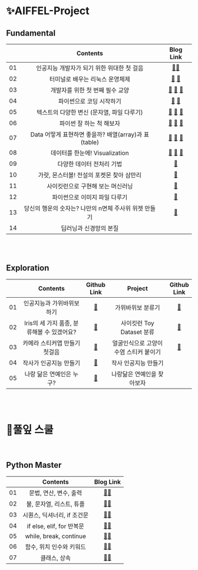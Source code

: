 # ✨AIFFEL-Project

## Fundamental
|  | Contents | Blog Link |
|:--:|:---------------------------------------:|:----:|
| 01 | 인공지능 개발자가 되기 위한 위대한 첫 걸음 | [🏃‍♂️](https://velog.io/@tjddus0302/FUNDAMENTAL-01.-terminal-%EA%B0%80%EC%83%81%ED%99%98%EA%B2%BD) |
| 02 | 터미널로 배우는 리눅스 운영체제 | [🏃‍](https://velog.io/@tjddus0302/FUNDAMENTAL-02.-Linux) [🏃‍](https://velog.io/@tjddus0302/FUNDAMENTAL-02-2.-%EB%AA%85%EB%A0%B9%EC%96%B4-%EB%AA%A8%EC%9D%8C) |
| 03 | 개발자를 위한 첫 번째 필수 교양 | [🏃‍](https://velog.io/@tjddus0302/FUNDAMENTAL-02-2.-%EB%AA%85%EB%A0%B9%EC%96%B4-%EB%AA%A8%EC%9D%8C) [🏃‍](https://velog.io/@tjddus0302/FUNDAMENTAL-03-2.-Jupyter-Notebook-Markdown) [🏃‍](https://velog.io/@tjddus0302/FUNDAMENTAL-03-3.-git-branch) |
| 04 | 파이썬으로 코딩 시작하기 | [🏃‍](https://velog.io/@tjddus0302/FUNDAMENTAL-04.-Python) [🏃‍](https://velog.io/@tjddus0302/FUNDAMENTAL-04-2.-Gaussian-function-class) |
| 05 | 텍스트의 다양한 변신 (문자열, 파일 다루기) | [🏃‍](https://velog.io/@tjddus0302/FUNDAMENTAL-05-1.-%ED%85%8D%EC%8A%A4%ED%8A%B8-%EB%8D%B0%EC%9D%B4%ED%84%B0-%EB%AC%B8%EC%9E%90%EC%97%B4) [🏃‍](https://velog.io/@tjddus0302/FUNDAMENTAL-05-2.-%ED%85%8D%EC%8A%A4%ED%8A%B8-%EB%8D%B0%EC%9D%B4%ED%84%B0-%ED%8C%8C%EC%9D%BC) [🏃‍](https://velog.io/@tjddus0302/FUNDAMENTAL-05-3.-class-inheritance) |
| 06 | 파이썬 잘 하는 척 해보자 | [🏃‍](https://velog.io/@tjddus0302/FUNDAMENTAL-06-1.-%ED%8C%8C%EC%9D%B4%EC%8D%AC-%ED%99%9C%EC%9A%A9) [🏃‍](https://velog.io/@tjddus0302/FUNDAMENTAL-06-2.-%ED%9A%A8%EC%9C%A8%EC%A0%81%EC%9D%B8-%EC%BD%94%EB%93%9C-%EC%9E%91%EC%84%B1) [🏃‍](https://velog.io/@tjddus0302/FUNDAMENTAL-06-3.-Iterator-Generator) |
| 07 | Data 어떻게 표현하면 좋을까? 배열(array)과 표(table) | [🏃‍](https://velog.io/@tjddus0302/FUNDAMENTAL-07-1.-Array-NumPy) [🏃‍](https://velog.io/@tjddus0302/FUNDAMENTAL-07-2.-%EC%9D%B4%EB%AF%B8%EC%A7%80-%EB%8D%B0%EC%9D%B4%ED%84%B0-%ED%96%89%EB%A0%AC-%EB%B3%80%ED%99%98-%EA%B5%AC%EC%A1%B0%ED%99%94%EB%90%9C-%EB%8D%B0%EC%9D%B4%ED%84%B0)  [🏃‍](https://velog.io/@tjddus0302/FUNDAMENTAL-07-3.-%ED%86%B5%EA%B3%84-%EA%B8%B0%EC%B4%88) |
| 08 | 데이터를 한눈에! Visualization | [🏃‍](https://velog.io/@tjddus0302/FUNDAMENTAL-8-1.-Visualization-%EA%B7%B8%EB%9E%98%ED%94%84-%EA%B8%B0%EC%B4%88) [🏃‍](https://velog.io/@tjddus0302/FUNDAMENTAL-8-2.-Visualization-%EC%9E%90%EC%A3%BC-%EC%82%AC%EC%9A%A9%EB%90%98%EB%8A%94-%EA%B7%B8%EB%9E%98%ED%94%84) [🏃‍](https://velog.io/@tjddus0302/FUNDAMENTAL-8-3.-Vector-Class) |
| 09 | 다양한 데이터 전처리 기법 | [🏃‍](https://velog.io/@tjddus0302/FUNDAMENTAL-9.-%EB%8D%B0%EC%9D%B4%ED%84%B0-%EC%A0%84%EC%B2%98%EB%A6%AC-%EA%B8%B0%EB%B2%95) |
| 10 | 가랏, 몬스터볼! 전설의 포켓몬 찾아 삼만리 | [🏃‍](https://velog.io/@tjddus0302/FUNDAMENTAL-10.-NumPy-Pandas) |
| 11 | 사이킷런으로 구현해 보는 머신러닝 | [🏃‍](https://velog.io/@tjddus0302/FUNDAMENTAL-11.-%EC%82%AC%EC%9D%B4%ED%82%B7%EB%9F%B0) |
| 12 | 파이썬으로 이미지 파일 다루기 | [🏃‍](https://velog.io/@tjddus0302/FUNDAMENTAL-12.-%ED%8C%8C%EC%9D%B4%EC%8D%AC%EC%9C%BC%EB%A1%9C-%EC%9D%B4%EB%AF%B8%EC%A7%80-%ED%8C%8C%EC%9D%BC-%EB%8B%A4%EB%A3%A8%EA%B8%B0Pillow-OpenCV) |
| 13 | 당신의 행운의 숫자는? 나만의 n면체 주사위 위젯 만들기 | [🏃‍](https://velog.io/@tjddus0302/FUNDAMENTAL-13.-%EB%82%98%EB%A7%8C%EC%9D%98-n%EB%A9%B4%EC%B2%B4-%EC%A3%BC%EC%82%AC%EC%9C%84-%EB%A7%8C%EB%93%A4%EA%B8%B0Class) |
| 14 | 딥러닝과 신경망의 본질 | []() |


<br>

<br>

## Exploration
|  | Contents | Github<br>Link | Project | Github<br>Link |
|:--:|:---------------------------------------:|:----:|:----:|:----:|
| 01 | 인공지능과 가위바위보 하기 | [📝](https://github.com/yeonkkk/AIFFEL-Project/tree/main/Exploration1/summary) | 가위바위보 분류기 | [🌟](https://github.com/yeonkkk/AIFFEL-Project/tree/main/Exploration1/project) |
| 02 | Iris의 세 가지 품종, 분류해볼 수 있겠어요? | [📝](https://github.com/yeonkkk/AIFFEL-Project/tree/main/Exploration2/summary) | 사이킷런 Toy Dataset 분류 | [🌟](https://github.com/yeonkkk/AIFFEL-Project/tree/main/Exploration2/project) |
| 03 | 카메라 스티커앱 만들기 첫걸음 | [📝](https://github.com/yeonkkk/AIFFEL-Project/tree/main/Exploration3/summary) | 얼굴인식으로 고양이 수염 스티커 붙이기 | [🌟](https://github.com/yeonkkk/AIFFEL-Project/tree/main/Exploration3/project) |
| 04 | 작사가 인공지능 만들기 | [📝](https://github.com/yeonkkk/AIFFEL-Project/tree/main/Exploration4/summary) | 작사 인공지능 만들기 | []() |
| 05 | 나랑 닮은 연예인은 누구? | [📝](https://github.com/yeonkkk/AIFFEL-Project/tree/main/Exploration5/summary) | 나랑닮은 연예인을 찾아보자 | []() |



<br>
<br>

# 🌱풀잎 스쿨


<br>


## Python Master
|  | Contents | Blog Link |
|:--:|:---------------------------------------:|:----:|
| 01 | 문법, 연산, 변수, 출력 | [🏃‍♀️](https://velog.io/@tjddus0302/%ED%92%80%EC%9E%8E%EC%8A%A4%EC%BF%A8-Day-1.-%EB%AC%B8%EB%B2%95-%EC%97%B0%EC%82%B0-%EB%B3%80%EC%88%98-%EC%B6%9C%EB%A0%A5) |
| 02 | 불, 문자열, 리스트, 튜플 | [🏃‍♀️](https://velog.io/@tjddus0302/%ED%92%80%EC%9E%8E%EC%8A%A4%EC%BF%A8-Day-2.-%EB%B6%88-%EB%AC%B8%EC%9E%90%EC%97%B4-%EB%A6%AC%EC%8A%A4%ED%8A%B8%EC%99%80-%ED%8A%9C%ED%94%8C) |
| 03 | 시퀀스, 딕셔너리, if 조건문 | [🏃‍♀](https://velog.io/@tjddus0302/%ED%92%80%EC%9E%8E%EC%8A%A4%EC%BF%A8-Day-3.-%EC%8B%9C%ED%80%80%EC%8A%A4) |
| 04 | if else, elif, for 반복문 | [🏃‍♀](https://velog.io/@tjddus0302/%ED%92%80%EC%9E%8E%EC%8A%A4%EC%BF%A8-Day-4.-else-elif-for%EB%AC%B8) |
| 05 | while, break, continue | [🏃‍♀](https://velog.io/@tjddus0302/%ED%92%80%EC%9E%8E%EC%8A%A4%EC%BF%A8-Day-5.-while-break-continue) |
| 06 | 함수, 위치 인수와 키워드 | [🏃‍♀](https://velog.io/@tjddus0302/%ED%92%80%EC%9E%8E%EC%8A%A4%EC%BF%A8-Day-6) |
| 07 | 클래스, 상속 | [🏃‍♀](https://velog.io/@tjddus0302/%ED%92%80%EC%9E%8E%EC%8A%A4%EC%BF%A8-Day-7.-%ED%81%B4%EB%9E%98%EC%8A%A4-%EC%83%81%EC%86%8D) |
